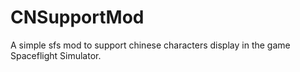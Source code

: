 # CNSupportMod
A simple sfs mod to support chinese characters display in the game Spaceflight Simulator.
